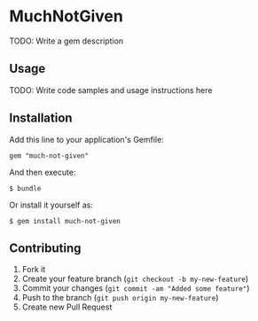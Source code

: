 # MuchNotGiven

TODO: Write a gem description

## Usage

TODO: Write code samples and usage instructions here

## Installation

Add this line to your application's Gemfile:

    gem "much-not-given"

And then execute:

    $ bundle

Or install it yourself as:

    $ gem install much-not-given

## Contributing

1. Fork it
2. Create your feature branch (`git checkout -b my-new-feature`)
3. Commit your changes (`git commit -am "Added some feature"`)
4. Push to the branch (`git push origin my-new-feature`)
5. Create new Pull Request
